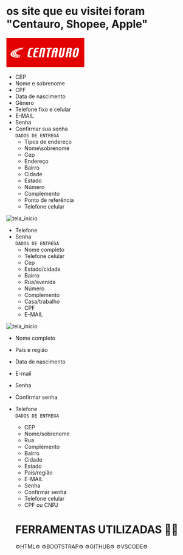 
# os site que eu visitei foram "Centauro, Shopee, Apple"

![tela de inicio](centauro.png)

* CEP 
* Nome e sobrenome 
* CPF
* Data de nascimento 
* Gênero
* Telefone fixo e celular 
* E-MAIL
* Senha 
* Confirmar sua senha    
``` DADOS DE ENTREGA ```
  * Tipos de endereço 
  * Nome\sobrenome 
  * Cep 
  * Endereço 
  * Bairro 
  * Cidade 
  * Estado 
  * Número 
  * Complemento 
  * Ponto de referência 
  * Telefone celular 	

![tela_inicio](shoppe.png)
* Telefone 
* Senha     
``` DADOS DE ENTREGA ```
  * Nome completo 
  * Telefone celular 
  * Cep 
  * Estado/cidade
  * Bairro 
  * Rua/avenida 
  * Número 
  * Complemento 
  * Casa/trabalho
  * CPF 
  * E-MAIL  

![tela_inicio](apple.png)
* Nome completo 
* Pais e região
* Data de nascimento 
* E-mail 
* Senha 
* Confirmar senha 
* Telefone    
``` DADOS DE ENTREGA ```
  * CEP 
  * Nome/sobrenome 
  * Rua 
  * Complemento 
  * Bairro 
  * Cidade 
  * Estado 
  * Pais/região 
  * E-MAIL 
  * Senha
  * Confirmar senha 
  * Telefone celular 
  * CPF ou CNPJ


  # FERRAMENTAS UTILIZADAS 🧑‍💻
  ⚙️HTML⚙️
  ⚙️BOOTSTRAP⚙️
  ⚙️GITHUB⚙️
  ⚙️VSCODE⚙️


